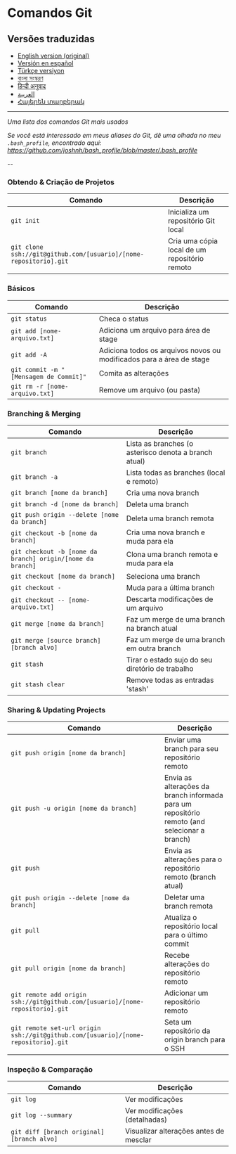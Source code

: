 Comandos Git
============

## Versões traduzidas
- [English version (original)](README.md)
- [Versión en español](READMEes.md)
- [Türkçe versiyon](READMEtr.md)
- [বাংলা সংস্করণ](READMEbn.md)
- [हिन्दी अनुवाद](READMEhi.md)
- [العربية](READMEar.md)
- [Հայերեն տարբերակ](READMEhy.md)

___

_Uma lista dos comandos Git mais usados_

*Se você está interessado em meus aliases do Git, dê uma olhada no meu `.bash_profile`, encontrado aqui: https://github.com/joshnh/bash_profile/blob/master/.bash_profile*

--

### Obtendo & Criação de Projetos

| Comando                                                           | Descrição                                     |
| ----------------------------------------------------------------- | --------------------------------------------- |
| `git init`                                                        | Inicializa um repositório Git local           |
| `git clone ssh://git@github.com/[usuario]/[nome-repositorio].git` | Cria uma cópia local de um repositório remoto |

### Básicos

| Comando                                | Descrição                                                            |
| -------------------------------------- | -------------------------------------------------------------------- |
| `git status`                           | Checa o status                                                       |
| `git add [nome-arquivo.txt]`           | Adiciona um arquivo para área de stage                               |
| `git add -A`                           | Adiciona todos os arquivos novos ou modificados para a área de stage |
| `git commit -m "[Mensagem de Commit]"` | Comita as alterações                                                 |
| `git rm -r [nome-arquivo.txt]`         | Remove um arquivo (ou pasta)                                         |

### Branching & Merging

| Comando                                                    | Descrição                                             |
| ---------------------------------------------------------- | ----------------------------------------------------- |
| `git branch`                                               | Lista as branches (o asterisco denota a branch atual) |
| `git branch -a`                                            | Lista todas as branches (local e remoto)              |
| `git branch [nome da branch]`                              | Cria uma nova branch                                  |
| `git branch -d [nome da branch]`                           | Deleta uma branch                                     |
| `git push origin --delete [nome da branch]`                | Deleta uma branch remota                              |
| `git checkout -b [nome da branch]`                         | Cria uma nova branch e muda para ela                  |
| `git checkout -b [nome da branch] origin/[nome da branch]` | Clona uma branch remota e muda para ela               |
| `git checkout [nome da branch]`                            | Seleciona uma branch                                  |
| `git checkout -`                                           | Muda para a última branch                             |
| `git checkout -- [nome-arquivo.txt]`                       | Descarta modificações de um arquivo                   |
| `git merge [nome da branch]`                               | Faz um merge de uma branch na branch atual            |
| `git merge [source branch] [branch alvo]`                  | Faz um merge de uma branch em outra branch            |
| `git stash`                                                | Tirar o estado sujo do seu diretório de trabalho      |
| `git stash clear`                                          | Remove todas as entradas 'stash'                      |

### Sharing & Updating Projects

| Comando                                                                           | Descrição                                                                                    |
| --------------------------------------------------------------------------------- | -------------------------------------------------------------------------------------------- |
| `git push origin [nome da branch]`                                                | Enviar uma branch para seu repositório remoto                                                |
| `git push -u origin [nome da branch]`                                             | Envia as alterações da branch informada para um repositório remoto (and selecionar a branch) |
| `git push`                                                                        | Envia as alterações para o repositório remoto (branch atual)                                 |
| `git push origin --delete [nome da branch]`                                       | Deletar uma branch remota                                                                    |
| `git pull`                                                                        | Atualiza o repositório local para o último commit                                            |
| `git pull origin [nome da branch]`                                                | Recebe alterações do repositório remoto                                                      |
| `git remote add origin ssh://git@github.com/[usuario]/[nome-repositorio].git`     | Adicionar um repositório remoto                                                              |
| `git remote set-url origin ssh://git@github.com/[usuario]/[nome-repositorio].git` | Seta um repositório da origin branch para o SSH                                              |

### Inspeção & Comparação

| Comando                                    | Descrição                              |
| ------------------------------------------ | -------------------------------------- |
| `git log`                                  | Ver modificações                       |
| `git log --summary`                        | Ver modificações (detalhadas)          |
| `git diff [branch original] [branch alvo]` | Visualizar alterações antes de mesclar |

